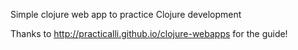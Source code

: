 Simple clojure web app to practice Clojure development

Thanks to http://practicalli.github.io/clojure-webapps for the guide!
